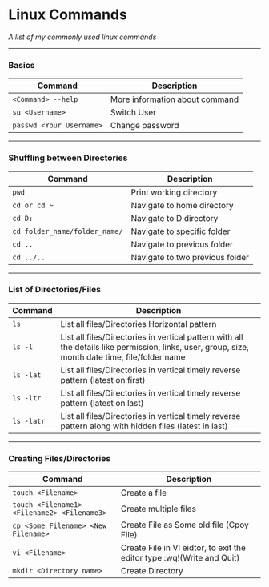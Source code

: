 # Linux Commands


_A list of my commonly used linux commands_

--------------------------------

### Basics
| Command | Description |
| ------- | ----------- |
| `<Command> --help` | More information about command |
| `su <Username>` | Switch User |
| `passwd <Your Username>` | Change password |

--------------------------------

### Shuffling between Directories

| Command | Description |
| ------- | ----------- |
| `pwd` | Print working directory |
| `cd or cd ~` | Navigate to home directory |
| `cd D:` | Navigate to D directory |
| `cd folder_name/folder_name/` | Navigate to specific folder |
| `cd ..` | Navigate to previous folder |
| `cd ../..` | Navigate to two previous folder |

--------------------------------

### List of Directories/Files

| Command | Description |
| ------- | ----------- |
| `ls` | List all files/Directories Horizontal pattern |
| `ls -l` | List all files/Directories in vertical pattern with all the details like permission, links, user, group, size, month date time, file/folder name|
| `ls -lat` | List all files/Directories in vertical timely reverse pattern (latest on first)|
| `ls -ltr` | List all files/Directories in vertical timely reverse pattern (latest on last)|
| `ls -latr` | List all files/Directories in vertical timely reverse pattern along with hidden files (latest in last)|

--------------------------------

### Creating Files/Directories

| Command | Description |
| ------- | ----------- |
| `touch <Filename>` | Create a file |
| `touch <Filename1> <Filename2> <Filename3>` | Create multiple files |
| `cp <Some Filename> <New Filename>` | Create File as Some old file (Cpoy File) |
| `vi <Filename>` | Create File in VI eidtor,  to exit the editor type :wq!(Write and Quit)|
| `mkdir <Directory name>` | Create Directory |

